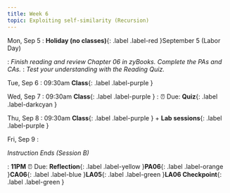 ```yaml
---
title: Week 6
topic: Exploiting self-similarity (Recursion)
---
```

Mon, Sep 5
: **Holiday (no classes)**{: .label .label-red }September 5 (Labor Day)

: _Finish reading and review Chapter 06 in zyBooks. Complete the PAs and CAs._
: _Test your understanding with the Reading Quiz._

Tue, Sep 6
: 09:30am **Class**{: .label .label-purple }

Wed, Sep 7
: 09:30am **Class**{: .label .label-purple }
    : ⏰ Due: **Quiz**{: .label .label-darkcyan }


Thu, Sep 8
: 09:30am **Class**{: .label .label-purple } + **Lab sessions**{: .label .label-purple }

Fri, Sep 9
: <p class="text-grey-dk-000 mb-0"><em>Instruction Ends (Session B)</em></p>

: **11PM** ⏰  Due: **Reflection**{: .label .label-yellow }**PA06**{: .label .label-orange }**CA06**{: .label .label-blue }**LA05**{: .label .label-green }**LA06 Checkpoint**{: .label .label-green }



